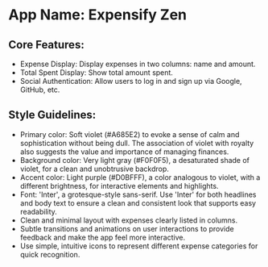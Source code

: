 # **App Name**: Expensify Zen

## Core Features:

- Expense Display: Display expenses in two columns: name and amount.
- Total Spent Display: Show total amount spent.
- Social Authentication: Allow users to log in and sign up via Google, GitHub, etc.

## Style Guidelines:

- Primary color: Soft violet (#A685E2) to evoke a sense of calm and sophistication without being dull. The association of violet with royalty also suggests the value and importance of managing finances.
- Background color: Very light gray (#F0F0F5), a desaturated shade of violet, for a clean and unobtrusive backdrop.
- Accent color: Light purple (#D0BFFF), a color analogous to violet, with a different brightness, for interactive elements and highlights.
- Font: 'Inter', a grotesque-style sans-serif. Use 'Inter' for both headlines and body text to ensure a clean and consistent look that supports easy readability.
- Clean and minimal layout with expenses clearly listed in columns.
- Subtle transitions and animations on user interactions to provide feedback and make the app feel more interactive.
- Use simple, intuitive icons to represent different expense categories for quick recognition.